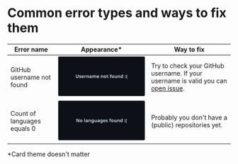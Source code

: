 # Common error types and ways to fix them

| Error name                  | Appearance*                         | Way to fix                                                                                                                                    |
|-----------------------------|-------------------------------------|-----------------------------------------------------------------------------------------------------------------------------------------------|
| GitHub username not found   | ![](assets/user_not_found.svg)      | Try to check your GitHub username. If your username is valid you can [open issue](https://github.com/byBenPuls/github-language-stats/issues). |
| Count of languages equals 0 | ![](assets/languages_not_found.svg) | Probably you don't have a (public) repositories yet.                                                                                          |

*Card theme doesn't matter